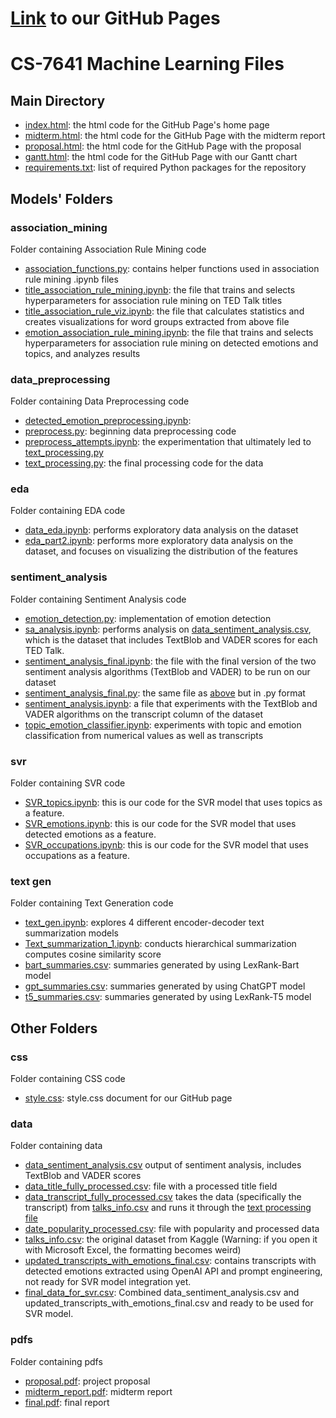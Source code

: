 # [Link](https://github.gatech.edu/pages/clee821/CS-7641/index.html) to our GitHub Pages

# CS-7641 Machine Learning Files

## Main Directory

- [index.html](index.html): the html code for the GitHub Page's home page
- [midterm.html](midterm.html): the html code for the GitHub Page with the midterm report
- [proposal.html](proposal.html): the html code for the GitHub Page with the proposal
- [gantt.html](gantt.html): the html code for the GitHub Page with our Gantt chart
- [requirements.txt](requirements.txt): list of required Python packages for the repository


## Models' Folders

### association_mining
Folder containing Association Rule Mining code
- [association_functions.py](association_mining/association_functions.py): contains helper functions used in association rule mining .ipynb files
- [title_association_rule_mining.ipynb](association_mining/title_association_rule_mining.ipynb): the file that trains and selects hyperparameters for association rule mining on TED Talk titles
- [title_association_rule_viz.ipynb](title_association_mining/association_rule_viz.ipynb): the file that calculates statistics and creates visualizations for word groups extracted from above file
- [emotion_association_rule_mining.ipynb](association_mining/emotion_association_rule_mining.ipynb): the file that trains and selects hyperparameters for association rule mining on detected emotions and topics, and analyzes results

### data_preprocessing
Folder containing Data Preprocessing code
- [detected_emotion_preprocessing.ipynb](data_preprocessing/detected_emotion_preprocessing.ipynb):
- [preprocess.py](data_preprocessing/preprocess.py): beginning data preprocessing code
- [preprocess_attempts.ipynb](data_preprocessing/preprocess_attempts.ipynb): the experimentation that ultimately led to [text_processing.py](data_preprocessing/text_processing.py)
- [text_processing.py](data_preprocessing/text_processing.py): the final processing code for the data

### eda
Folder containing EDA code
- [data_eda.ipynb](eda/data_eda.ipynb): performs exploratory data analysis on the dataset
- [eda_part2.ipynb](eda/eda_part2.ipynb): performs more exploratory data analysis on the dataset, and focuses on visualizing the distribution of the features

### sentiment_analysis
Folder containing Sentiment Analysis code
- [emotion_detection.py](sentiment_analysis/emotion_detection.py): implementation of emotion detection
- [sa_analysis.ipynb](sentiment_analysis/sa_analysis.ipynb): performs analysis on [data_sentiment_analysis.csv](data/data_sentiment_analysis.csv), which is the dataset that includes TextBlob and VADER scores for each TED Talk.
- [sentiment_analysis_final.ipynb](sentiment_analysis/sentiment_analysis_final.ipynb): the file with the final version of the two sentiment analysis algorithms (TextBlob and VADER) to be run on our dataset
- [sentiment_analysis_final.py](sentiment_analysis/sentiment_analysis_final.py): the same file as [above](sentiment_analysis/sentiment_analysis_final.ipynb) but in .py format
- [sentiment_analysis.ipynb](sentiment_analysis/sentiment_analysis.ipynb): a file that experiments with the TextBlob and VADER algorithms on the transcript column of the dataset
- [topic_emotion_classifier.ipynb](sentiment_analysis/topic_emotion_classifier.ipynb): experiments with topic and emotion classification from numerical values as well as transcripts

### svr
Folder containing SVR code
- [SVR_topics.ipynb](svr/SVR_topics.ipynb): this is our code for the SVR model that uses topics as a feature.
- [SVR_emotions.ipynb](svr/SVR_emotions.ipynb): this is our code for the SVR model that uses detected emotions as a feature.
- [SVR_occupations.ipynb](svr/SVR_occupations.ipynb): this is our code for the SVR model that uses occupations as a feature.

### text gen
Folder containing Text Generation code
- [text_gen.ipynb](text_gen/text_gen.ipynb): explores 4 different encoder-decoder text summarization models
- [Text_summarization_1.ipynb](text_gen/Text_summarization_1.ipynb): conducts hierarchical summarization computes cosine similarity score
- [bart_summaries.csv](text_gen/results/bart_summaries.csv): summaries generated by using LexRank-Bart model
- [gpt_summaries.csv](text_gen/results/gpt_summaries.csv): summaries generated by using ChatGPT model
- [t5_summaries.csv](text_gen/results/t5_summaries.csv): summaries generated by using LexRank-T5 model

## Other Folders

### css
Folder containing CSS code
- [style.css](css/style.css): style.css document for our GitHub page

### data
Folder containing data
- [data_sentiment_analysis.csv](data/data_sentiment_analysis.csv) output of sentiment analysis, includes TextBlob and VADER scores
- [data_title_fully_processed.csv](data/data_title_fully_processed.csv): file with a processed title field
- [data_transcript_fully_processed.csv](data/data_transcript_fully_processed.csv) takes the data (specifically the transcript) from [talks_info.csv](data/talks_info.csv) and runs it through the [text processing file](text_processing.py)
- [date_popularity_processed.csv](data/date_popularity_processed.csv): file with popularity and processed data
- [talks_info.csv](data/talks_info.csv): the original dataset from Kaggle (Warning: if you open it with Microsoft Excel, the formatting becomes weird)
- [updated_transcripts_with_emotions_final.csv](data/updated_transcripts_with_emotions_final.csv): contains transcripts with detected emotions extracted using OpenAI API and prompt engineering, not ready for SVR model integration yet.
- [final_data_for_svr.csv](data/final_data_for_svr.csv): Combined data_sentiment_analysis.csv and updated_transcripts_with_emotions_final.csv and ready to be used for SVR model.

### pdfs
Folder containing pdfs
- [proposal.pdf](pdfs/proposal.pdf): project proposal
- [midterm_report.pdf](pdfs/midterm_report.pdf): midterm report
- [final.pdf](pdfs/final_report.pdf): final report

<!-- - [talks_info_noedits.csv](data/talks_info_noedits.csv) -->
<!-- - [dropna_processed.csv](data/dropna_processed.csv)
- [processed_no_text.csv](data/processed_no_text.csv) -->
